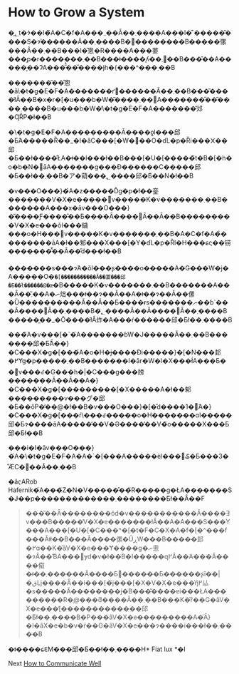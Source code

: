 # How to Grow a System

�؂̗t�ɂ͑��l�̃A�C�f�A���܂܂��Ă��܂����A���l�̌`�����͂����S�ɂ͗������Ă��܂����B�󂪐��������B�����͑傫���Ȃ��܂��B���l�̂悤�Ɍ����A���葽���̗p�r�������܂��B���ǂ����͉ʎ��𐶂݂܂��B���̌��A�����͎��ɁA���̑̂͑��̐����ɉh�{���^���܂��B

�������͂��̂悤�ȃ\�t�g�E�F�A�������ґ򂳂������Ă��܂��B���͂����ł͂Ȃ��B�x�r�[�u���b�W�͂����܂��񂪁A�������̋��͂����܂����B�u���b�W�̓\�t�g�E�F�A�������͂邩�ɊȒP�ł��B

�\�t�g�E�F�A���������Ă����ƍl���邱�Ƃ́A�����Ȑ��_�I�ȃC���[�W�𓾂��O�ɗL�p�Ȑi���𐋂��邱�Ƃ��ł����̂ŁA�ǂ��l���ł��B���[�U�[�����̃t�B�[�h�o�b�N�𓾂āA�������g���Đ������C�����邱�Ƃ��ł��܂��B�ア�葫���؂����邱�Ƃ͌��N�ł��B

�v���O���}�́A�z�����Ďg�p�ł��銮�������V�X�e�����݌v�����K�v�������܂��B�������A���x�ȃv���O���}�͂����Ƒ����̂��Ƃ����Ȃ����΂Ȃ��Ȃ��B���������V�X�e���ŏI���鐬���o�H���݌v�����K�v�������܂��B�A�C�f�A�̉��������āA�ł��邾���X���[�Y�ɗL�p�Ȑl�H���ɕς��铹�������̂͂��Ȃ��̎d���ł��B

�������s���ɂ́A�ŏI���ʂ����o�����A�G���W�j�A�����O�`�[�����������Ă��萋���邱�Ƃ��ł������@�œ`�B�����K�v�������܂��B�������A���Ȃ��͂܂��A�ނ炪���ǂ��ɂ��Ă��A�ǂ��ɂ��Ă��傫�Ȕ����������Ă��Ȃ��Ƃ����ɍs�������ނ��ɓ`���Ȃ����΂Ȃ��܂����B�؂͐����Ă��Ȃ����΂Ȃ��܂����B�����͈��_�Ŏ����ł͂Ȃ炸�A���ŕ������邱�Ƃ͂ł��܂����B

���̃A�v���[�`�́A�������ɓW�J�����Ă��܂��B�������邱�Ƃ̂Ȃ��}�C���X�g�[���́A�o�H�ɉ����Đi�����}�[�N���邽�߂Ɏg�p�����܂��B�������I�ȃr�W�l�X���ł́A���Ƃ��݌v���ꂽ�G���h�|�C���g���牓�������Ă��Ă��A�}�C���X�g�[���������[�X�����A�ł��邾���������v���グ�邱�Ƃ��őP�̕��@�ł��B�v���O���}�[�̎d����1�́A�}�C���X�g�[���ŕ\���ꂽ�����o�H�������ɑI�����邱�Ƃɂ����āA�����̕��V�Ə����̕��V�̃o�����X���Ƃ邱�Ƃł��B

���i�I�ȃv���O���}�́A�\�t�g�E�F�A�A�`�[���A�����ѐl���𑝂₷�Ƃ���3�̐ӔC�𕉂��Ă��܂��B

�ǎҁARob Hafernik�́A���̃Z�N�V�����̂��̃R�����g�ŁA�������S�Ɉ��p�������������܂��������Ƃ͂ł��Ȃ��F

>���͂��Ȃ��������ŏd�v�����������Ă����Ǝv���B�����̓V�X�e�������łȂ��A�A���S���Y���A���[�U�[�C���^�[�t�F�C�X�A�f�[�^���f���Ȃǂł��B���Ȃ����傫�ȖڕW���B�����邽�߂ɑ��K�͂ȃV�X�e���Ɏ����g�ނ悤�ɂȂ��ƁA���΂ɏd�v�ł��B�I�����ɋ߂Â��A���ׂĂ����傤�ǂ��܂������Ȃ����Ƃ𔭌������Ƃ������ʂȋ��|�قǈ����Ȃ��i���[�҃j���[�X�V�X�e���̍ŋ߂̑厸�s�����Ă��������j�B���͂����ɐi���ŁA���������R�̖@���ƌ����Ă��܂��B���K�͂ŕ��G�ȃV�X�e���̓[�������������邱�Ƃ͂ł��܂����B�P���ȃV�X�e���������A�̈Ӑ}�I�ȃX�e�b�v�ŕ��G�ȃV�X�e���ɂ����i���ł��܂����B

�ǂ����ɕԐM���邱�Ƃ��ł��܂����H* Fiat lux *�I

Next [How to Communicate Well](08-How-to-Communicate-Well.md)
